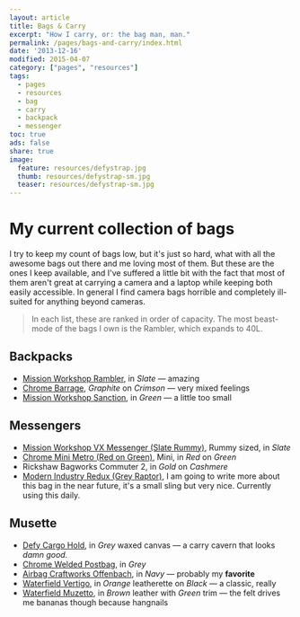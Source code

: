 ```yaml
---
layout: article
title: Bags & Carry
excerpt: "How I carry, or: the bag man, man."
permalink: /pages/bags-and-carry/index.html
date: '2013-12-16'
modified: 2015-04-07
category: ["pages", "resources"]
tags: 
  - pages
  - resources
  - bag
  - carry
  - backpack
  - messenger
toc: true
ads: false
share: true
image:
  feature: resources/defystrap.jpg
  thumb: resources/defystrap-sm.jpg
  teaser: resources/defystrap-sm.jpg
---
```


# My current collection of bags

I try to keep my count of bags low, but it's just so hard, what with all the awesome bags out there and me loving most of them. But these are the ones I keep available, and I've suffered a little bit with the fact that most of them aren't great at carrying a camera and a laptop while keeping both easily accessible. In general I find camera bags horrible and completely ill-suited for anything beyond cameras. 

> In each list, these are ranked in order of capacity. The most beast-mode of the bags I own is the Rambler, which expands to 40L.


## Backpacks

* [Mission Workshop Rambler](http://missionworkshop.com/products/bags/backpacks/roll_top/medium_rambler.php), in *Slate* — amazing
* [Chrome Barrage](http://www.chromeindustries.com/us/en/bags/backpacks/barrage-cargo), *Graphite* on *Crimson* — very mixed feelings
* [Mission Workshop Sanction](http://missionworkshop.com/products/bags/backpacks/rucksack/sanction.php), in *Green* — a little too small

## Messengers

* [Mission Workshop VX Messenger (Slate Rummy)](http://missionworkshop.com/products/advanced_projects/vx-messenger-bag.php), Rummy sized, in *Slate*
* [Chrome Mini Metro (Red on Green)](http://www.chromeindustries.com/us/en/mini-metro-messenger-bag), Mini, in *Red* on *Green*
* Rickshaw Bagworks Commuter 2, in *Gold* on *Cashmere*
* [Modern Industry Redux (Grey Raptor)](http://www.themodernindustry.com/products/redux-slingpack-raptor-edition), I am going to write more about this bag in the near future, it's a small sling but very nice. Currently using this daily.

## Musette

* [Defy Cargo Hold](http://www.defybags.com/cargo-hold-tote-grey-wax-canvas/), in *Grey* waxed canvas — a carry cavern that looks *damn good.*
* [Chrome Welded Postbag](http://www.chromeindustries.com/us/en/welded-postbag), in *Grey* 
* [Airbag Craftworks Offenbach](http://www.airbagcraftworks.com/en/shop/134/A2-style-009), in *Navy* — probably my **favorite**
* [Waterfield Vertigo](http://www.sfbags.com/products/vertigo/vertigo.htm), in *Orange* leatherette on *Black* — a classic, really
* [Waterfield Muzetto](http://www.sfbags.com/products/muzetto/muzetto.php), in *Brown* leather with *Green* trim — the felt drives me bananas though because hangnails


